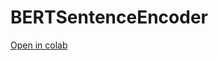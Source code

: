 # BERTSentenceEncoder

[Open in colab](https://colab.research.google.com/github/nikxtaco/BERTSentenceEncoder/blob/master/bert_sentence_encoder.ipynb)
